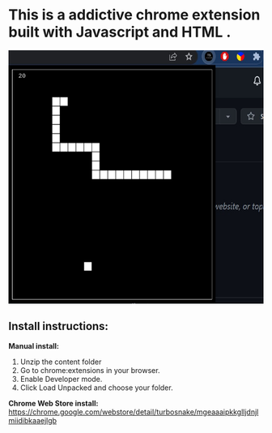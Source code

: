 # This is a addictive chrome extension built with Javascript and HTML .

<img src="snakeextension.jpg" height='500'>

## Install instructions:
  **Manual install:**
  1. Unzip the content folder
  2. Go to chrome:extensions in your browser.
  3. Enable Developer mode.
  4. Click Load Unpacked and choose your folder.

<b>Chrome Web Store install:</b>
  https://chrome.google.com/webstore/detail/turbosnake/mgeaaaipkkglljdnjlmiidibkaaejlgb

